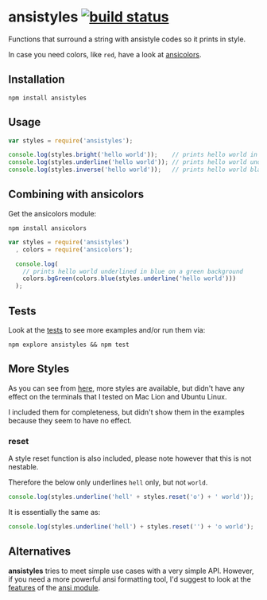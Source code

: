 # ansistyles [![build status](https://secure.travis-ci.org/thlorenz/ansistyles.png)](http://next.travis-ci.org/thlorenz/ansistyles)

Functions that surround a string with ansistyle codes so it prints in style.

In case you need colors, like `red`, have a look at [ansicolors](https://github.com/thlorenz/ansicolors).

## Installation

    npm install ansistyles

## Usage

```js
var styles = require('ansistyles');

console.log(styles.bright('hello world'));    // prints hello world in 'bright' white
console.log(styles.underline('hello world')); // prints hello world underlined
console.log(styles.inverse('hello world'));   // prints hello world black on white
```

## Combining with ansicolors

Get the ansicolors module:

    npm install ansicolors

```js
var styles = require('ansistyles')
  , colors = require('ansicolors');

  console.log(
    // prints hello world underlined in blue on a green background
    colors.bgGreen(colors.blue(styles.underline('hello world'))) 
  );
```

## Tests

Look at the [tests](https://github.com/thlorenz/ansistyles/blob/master/test/ansistyles.js) to see more examples and/or
run them via:

    npm explore ansistyles && npm test

## More Styles

As you can see from [here](https://github.com/thlorenz/ansistyles/blob/master/ansistyles.js#L4-L15), more styles are
available, but didn't have any effect on the terminals that I tested on Mac Lion and Ubuntu Linux.

I included them for completeness, but didn't show them in the examples because they seem to have no effect.

### reset

A style reset function is also included, please note however that this is not nestable.

Therefore the below only underlines `hell` only, but not `world`.

```js
console.log(styles.underline('hell' + styles.reset('o') + ' world'));
```

It is essentially the same as:

```js
console.log(styles.underline('hell') + styles.reset('') + 'o world');
```

## Alternatives

**ansistyles** tries to meet simple use cases with a very simple API. However, if you need a more powerful ansi
formatting tool, I'd suggest to look at the [features](https://github.com/TooTallNate/ansi.js#features) of
the [ansi module](https://github.com/TooTallNate/ansi.js).
